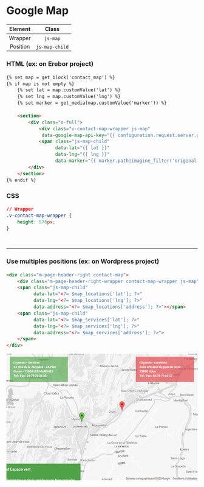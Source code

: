 # Google Map

| Element | Class
| :--------: | :-----: |
| Wrapper  | `js-map` |
| Position  | `js-map-child` |

### HTML (ex: on Erebor project)

``` html
{% set map = get_block('contact_map') %}
{% if map is not empty %}
    {% set lat = map.customValue('lat') %}
    {% set lng = map.customValue('lng') %}
    {% set marker = get_media(map.customValue('marker')) %}

    <section>
        <div class="o-full">
            <div class="v-contact-map-wrapper js-map"
             data-google-map-api-key="{{ configuration.request.server.get('GOOGLE_MAP_API_KEY') }}"></div>
            <span class="js-map-child"
                  data-lat="{{ lat }}"
                  data-lng="{{ lng }}"
                  data-marker="{{ marker.path|imagine_filter('original') }}"></span>
        </div>
    </section>
{% endif %}
```

### CSS 
``` css
// Wrapper
.v-contact-map-wrapper {
    height: 576px;
}
```

<br/>

***

### Use multiples positions (ex: on Wordpress project)

``` html
<div class="m-page-header-right contact-map">
    <div class="m-page-header-right-wrapper contact-map-wrapper js-map"></div>
    <span class="js-map-child"
          data-lat="<?= $map_locations['lat']; ?>"
          data-lng="<?= $map_locations['lng']; ?>"
          data-address="<?= $map_locations['address']; ?>"></span>
    <span class="js-map-child"
          data-lat="<?= $map_services['lat']; ?>"
          data-lng="<?= $map_services['lng']; ?>"
          data-address="<?= $map_services['address']; ?>">
    </span>
</div>
```
[![Map with multiples positions](../images/map.png)](https://www.lagenais.com/contact/)
